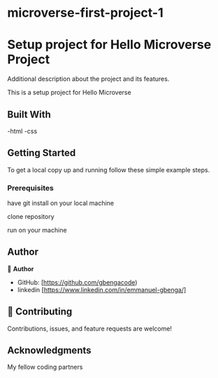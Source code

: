 # microverse-first-project-1


# Setup project for Hello Microverse Project 



Additional description about the project and its features.

This is a setup project for Hello Microverse

## Built With

-html
-css


## Getting Started


To get a local copy up and running follow these simple example steps.

### Prerequisites

have git install on your local machine

clone repository 

run on your machine


## Author
👤 **Author**

- GitHub: [https://github.com/gbengacode)
- linkedin [https://www.linkedin.com/in/emmanuel-gbenga/]

## 🤝 Contributing

Contributions, issues, and feature requests are welcome!



## Acknowledgments

My fellow coding partners

